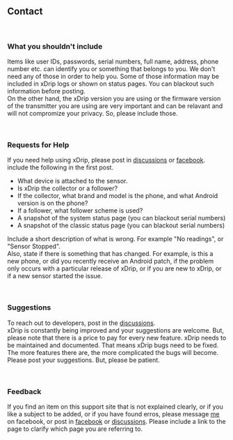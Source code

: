 ## Contact  

<br/>  

### What you shouldn't include  
Items like user IDs, passwords, serial numbers, full name, address, phone number etc. can identify you or something that belongs to you.  We don't need any of those in order to help you.  Some of those information may be included in xDrip logs or shown on status pages.  You can blackout such information before posting.  
On the other hand, the xDrip version you are using or the firmware version of the transmitter you are using are very important and can be relavant and will not compromize your privacy.  So, please include those.  

<br/>  

### Requests for Help  
If you need help using xDrip, please post in [discussions](https://github.com/NightscoutFoundation/xDrip/discussions) or [facebook](https://www.facebook.com/groups/xDripG5).  
include the following in the first post.  
- What device is attached to the sensor.  
- Is xDrip the collector or a follower?  
- If the collector, what brand and model is the phone, and what Android version is on the phone?  
- If a follower, what follower scheme is used?  
- A snapshot of the system status page (you can blackout serial numbers)  
- A snapshot of the classic status page (you can blackout serial numbers)  

Include a short description of what is wrong. For example "No readings", or "Sensor Stopped".  
Also, state if there is something that has changed. For example, is this a new phone, or did you recently receive an Android patch, if the problem only occurs with a particular release of xDrip, or if you are new to xDrip, or if a new sensor started the issue.  
  
<br/>  
  
### Suggestions 
To reach out to developers, post in the [discussions](https://github.com/NightscoutFoundation/xDrip/discussions).  
xDrip is constantly being improved and your suggestions are welcome.  But, please note that there is a price to pay for every new feature.  xDrip needs to be maintained and documented.  That means xDrip bugs need to be fixed.  The more features there are, the more complicated the bugs will become.  
Please post your suggestions.  But, please be patient.  
  
<br/>  
  
### Feedback  
If you find an item on this support site that is not explained clearly, or if you like a subject to be added, or if you have found erros, please message [me](https://www.facebook.com/navid.fo/) on facebook, or post in [facebook](https://www.facebook.com/groups/xDripG5) or [discussions](https://github.com/NightscoutFoundation/xDrip/discussions).  Please include a link to the page to clarify which page you are referring to.  
